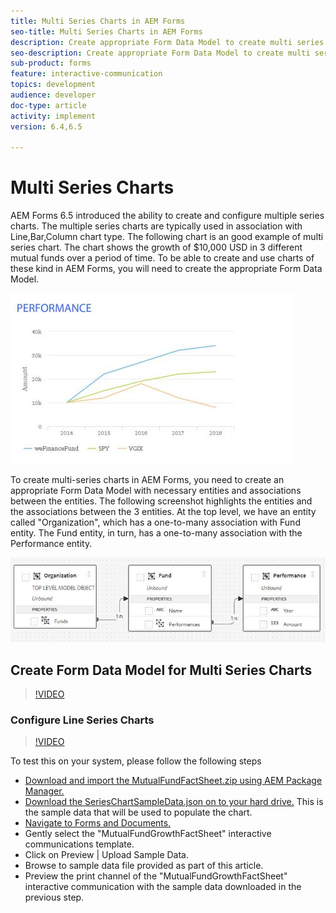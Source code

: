 ```yaml
---
title: Multi Series Charts in AEM Forms
seo-title: Multi Series Charts in AEM Forms
description: Create appropriate Form Data Model to create multi series charts in print and web channel documents.
seo-description: Create appropriate Form Data Model to create multi series charts in print and web channel documents.
sub-product: forms
feature: interactive-communication
topics: development
audience: developer
doc-type: article
activity: implement
version: 6.4,6.5

---
```


# Multi Series Charts

AEM Forms 6.5 introduced the ability to create and configure multiple series charts. The multiple series charts are typically used in association with Line,Bar,Column chart type. The following chart is an good example of multi series chart. The chart shows the growth of $10,000 USD in 3 different mutual funds over a period of time. To be able to create and use charts of these kind in AEM Forms, you will need to create the appropriate Form Data Model.

![multiseries](assets/seriescharts.jfif)

To create multi-series charts in AEM Forms, you need to create an appropriate Form Data Model with necessary entities and associations between the entities. The following screenshot highlights the entities and the associations between the 3 entities. At the top level, we have an entity called "Organization", which has a one-to-many association with Fund entity. The Fund entity, in turn, has a one-to-many association with the Performance entity.

![formdatamodel](assets/formdatamodel.jfif)


## Create Form Data Model for Multi Series Charts

>[!VIDEO](https://video.tv.adobe.com/v/26352/quality=9)


### Configure Line Series Charts

>[!VIDEO](https://video.tv.adobe.com/v/26353?quality=9)


To test this on your system, please follow the following steps

* [Download and import the MutualFundFactSheet.zip using AEM Package Manager.](assets/mutualfundfactsheet.zip)
* [Download the SeriesChartSampleData.json on to your hard drive.](assets/serieschartsampledata.json) This is the sample data that will be used to populate the chart.
* [Navigate to Forms and Documents.](https://helpx.adobe.com/aem/forms.html/content/dam/formsanddocuments.html)
* Gently select the "MutualFundGrowthFactSheet" interactive communications template.
* Click on Preview | Upload Sample Data.
* Browse to sample data file provided as part of this article.
* Preview the print channel of the "MutualFundGrowthFactSheet" interactive communication with the sample data downloaded in the previous step.
